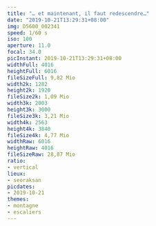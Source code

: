 ```yaml
---
title: "… et maintenant, il faut redescendre…"
date: "2019-10-21T13:29:31+08:00"
img: D5600_002341
speed: 1/60 s
iso: 100
aperture: 11.0
focal: 34.0
picInstant: 2019-10-21T13:29:31+08:00
widthFull: 4016
heightFull: 6016
fileSizeFull: 9,82 Mio
width2k: 1282
height2k: 1920
fileSize2k: 1,09 Mio
width3k: 2003
height3k: 3000
fileSize3k: 3,21 Mio
width4k: 2563
height4k: 3840
fileSize4k: 4,77 Mio
widthRaw: 6016
heightRaw: 4016
fileSizeRaw: 28,87 Mio
ratio:
- vertical
lieux:
- seoraksan
picdates:
- 2019-10-21
themes:
- montagne
- escaliers
---
```


